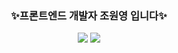<div align="center">

  ### ✨프론트엔드 개발자 조원영 입니다✨
<!--
### ⛏️Stacks 

<img src="https://img.shields.io/badge/html5-%23E34F26.svg?&style=for-the-badge&logo=html5&logoColor=white" /> <img src="https://img.shields.io/badge/css3-%231572B6.svg?&style=for-the-badge&logo=css3&logoColor=white" />
<img src="https://img.shields.io/badge/javascript-%23F7DF1E.svg?&style=for-the-badge&logo=javascript&logoColor=black" />
<img src="https://img.shields.io/badge/react-%2361DAFB.svg?&style=for-the-badge&logo=react&logoColor=black" />
<img src="https://img.shields.io/badge/Recoil-FD2251?style=for-the-badge&logo=Recoil&logoColor=white%22/%3E" />
<img src="https://img.shields.io/badge/styled--components-%23DB7093.svg?&style=for-the-badge&logo=styled-components&logoColor=white" />
<img src="https://img.shields.io/badge/bootstrap-%237952B3.svg?&style=for-the-badge&logo=bootstrap&logoColor=white" />
<img src="https://img.shields.io/badge/jquery-%230769AD.svg?&style=for-the-badge&logo=jquery&logoColor=white" />
<img src="https://img.shields.io/badge/figma-%23F24E1E.svg?&style=for-the-badge&logo=figma&logoColor=white" />



### 📌Me
-->
<a href="https://velog.io/@wswy17" target="_blank"><img src="https://img.shields.io/badge/Velog-20c997?style=for-the-badge&logo=Vimeo&logoColor=white"/></a>
<a href="mailto:wswy17@gmail.com" target="_blank"><img src="https://img.shields.io/badge/gmail-%23EA4335.svg?&style=for-the-badge&logo=gmail&logoColor=white" /></a>

</div>

<!--
[![Top Langs](https://github-readme-stats.vercel.app/api/top-langs/?username=JoWonYeong&layout=compact)](https://github.com/delay-100/github-readme-stats)
![JoWonYeong's GitHub stats](https://github-readme-stats.vercel.app/api?username=JoWonYeong&theme=flag-india&show_icons=true)
typescript 뱃지
<img src="https://img.shields.io/badge/typescript-%233178C6.svg?&style=for-the-badge&logo=typescript&logoColor=white" />
redux 뱃지
<img src="https://img.shields.io/badge/redux-%23764ABC.svg?&style=for-the-badge&logo=redux&logoColor=white" />

-->
